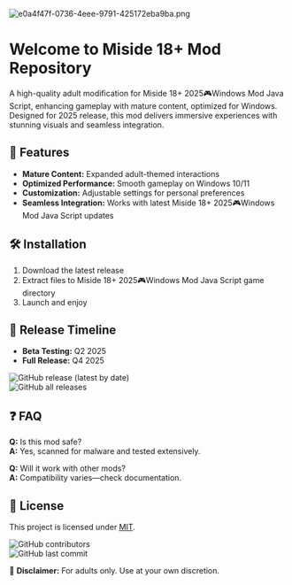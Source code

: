 ![e0a4f47f-0736-4eee-9791-425172eba9ba.png](https://i.postimg.cc/05LM1bYD/e0a4f47f-0736-4eee-9791-425172eba9ba.png)

# Welcome to Miside 18+ Mod Repository  

A high-quality adult modification for Miside 18+ 2025🎮Windows Mod Java Script, enhancing gameplay with mature content, optimized for Windows. Designed for 2025 release, this mod delivers immersive experiences with stunning visuals and seamless integration.  

## 📌 Features  

- **Mature Content:** Expanded adult-themed interactions  
- **Optimized Performance:** Smooth gameplay on Windows 10/11  
- **Customization:** Adjustable settings for personal preferences  
- **Seamless Integration:** Works with latest Miside 18+ 2025🎮Windows Mod Java Script updates  

## 🛠 Installation  

1. Download the latest release  
2. Extract files to Miside 18+ 2025🎮Windows Mod Java Script game directory  
3. Launch and enjoy  

## 📅 Release Timeline  

- **Beta Testing:** Q2 2025  
- **Full Release:** Q4 2025  

![GitHub release (latest by date)](https://img.shields.io/github/v/release/username/repo?style=for-the-badge)  
![GitHub all releases](https://img.shields.io/github/downloads/username/repo/total?style=for-the-badge)  

## ❓ FAQ  

**Q:** Is this mod safe?  
**A:** Yes, scanned for malware and tested extensively.  

**Q:** Will it work with other mods?  
**A:** Compatibility varies—check documentation.  

## 📜 License  

This project is licensed under [MIT](LICENSE).  

![GitHub contributors](https://img.shields.io/github/contributors/username/repo?style=flat-square)  
![GitHub last commit](https://img.shields.io/github/last-commit/username/repo?style=flat-square)  

🔞 **Disclaimer:** For adults only. Use at your own discretion.

